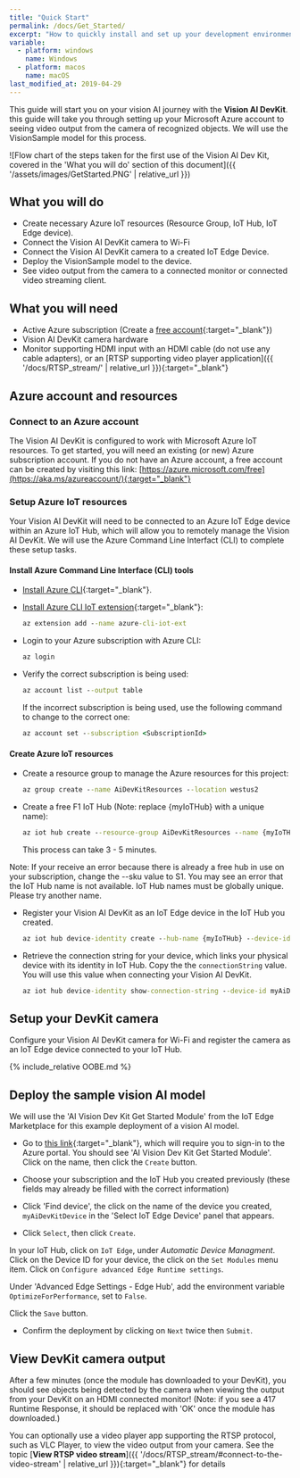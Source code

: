 ```yaml
---
title: "Quick Start"
permalink: /docs/Get_Started/
excerpt: "How to quickly install and set up your development environment to use the Vision AI DevKit."
variable:
  - platform: windows
    name: Windows
  - platform: macos
    name: macOS
last_modified_at: 2019-04-29
---
```

This guide will start you on your vision AI journey with the **Vision AI DevKit**. this guide will take you through setting up your Microsoft Azure account to seeing video output from the camera of recognized objects. We will use the VisionSample model for this process.

  ![Flow chart of the steps taken for the first use of the Vision AI Dev Kit, covered in the 'What you will do' section of this document]({{ '/assets/images/GetStarted.PNG' | relative_url }})

## What you will do

- Create necessary Azure IoT resources (Resource Group, IoT Hub, IoT Edge device).
- Connect the Vision AI DevKit camera to Wi-Fi
- Connect the Vision AI DevKit camera to a created IoT Edge Device.
- Deploy the VisionSample model to the device.
- See video output from the camera to a connected monitor or connected video streaming client.

## What you will need

- Active Azure subscription (Create a [free account](https://aka.ms/azureaccount/){:target="_blank"})
- Vision AI DevKit camera hardware
- Monitor supporting HDMI input with an HDMI cable (do not use any cable adapters), or an [RTSP supporting video player application]({{ '/docs/RTSP_stream/' | relative_url }}){:target="_blank"}

## Azure account and resources

### Connect to an Azure account

The Vision AI DevKit is configured to work with Microsoft Azure IoT resources. To get started, you will need an existing (or new) Azure subscription account. If you do not have an Azure account, a free account can be created by visiting this link: [https://azure.microsoft.com/free](https://aka.ms/azureaccount/){:target="_blank"}

### Setup Azure IoT resources

Your Vision AI DevKit will need to be connected to an Azure IoT Edge device within an Azure IoT Hub, which will allow you to remotely manage the Vision AI DevKit. We will use the Azure Command Line Interfact (CLI) to complete these setup tasks.

#### Install Azure Command Line Interface (CLI) tools

- [Install Azure CLI](https://docs.microsoft.com/en-us/cli/azure/install-azure-cli?view=azure-cli-latest){:target="_blank"}.

- [Install Azure CLI IoT extension](https://github.com/Azure/azure-iot-cli-extension){:target="_blank"}:

    ```cmd
    az extension add --name azure-cli-iot-ext
    ```

- Login to your Azure subscription with Azure CLI:

    ```cmd
    az login
    ```

- Verify the correct subscription is being used:

    ```cmd
    az account list --output table
    ```

    If the incorrect subscription is being used, use the following command to change to the correct one:

    ```cmd
    az account set --subscription <SubscriptionId>
    ```

#### Create Azure IoT resources

- Create a resource group to manage the Azure resources for this project:

    ```cmd
    az group create --name AiDevKitResources --location westus2
    ```

- Create a free F1 IoT Hub (Note: replace {myIoTHub} with a unique name):

    ```cmd
    az iot hub create --resource-group AiDevKitResources --name {myIoTHub} --sku F1
    ```

  This process can take 3 - 5 minutes.

Note: If your receive an error because there is already a free hub in use on your subscription, change the --sku value to S1. You may see an error that the IoT Hub name is not available. IoT Hub names must be globally unique. Please try another name.

- Register your Vision AI DevKit as an IoT Edge device in the IoT Hub you created.

    ```cmd
    az iot hub device-identity create --hub-name {myIoTHub} --device-id myAiDevKitDevice --edge-enabled
    ```

- Retrieve the connection string for your device, which links your physical device with its identity in IoT Hub. Copy the the `connectionString` value. You will use this value when connecting your Vision AI DevKit.

    ```cmd
    az iot hub device-identity show-connection-string --device-id myAiDevKitDevice --hub-name {myIoTHub}
    ```

## Setup your DevKit camera

Configure your Vision AI DevKit camera for Wi-Fi and register the camera as an IoT Edge device connected to your IoT Hub.

{% include_relative OOBE.md %}

## Deploy the sample vision AI model

We will use the 'AI Vision Dev Kit Get Started Module' from the IoT Edge Marketplace for this example deployment of a vision AI model.

- Go to [this link](https://ms.portal.azure.com/?microsoft_azure_marketplace_ItemHideKey=AIDevKitPreview#blade/Microsoft_Azure_Marketplace/GalleryFeaturedMenuItemBlade/selectedMenuItemId/home/searchQuery/AI%20vision%20dev%20kit/resetMenuId/){:target="_blank"}, which will require you to sign-in to the Azure portal. You should see 'AI Vision Dev Kit Get Started Module'. Click on the name, then click the `Create` button.

- Choose your subscription and the IoT Hub you created previously (these fields may already be filled with the correct information)
- Click 'Find device', the click on the name of the device you created, `myAiDevKitDevice` in the 'Select IoT Edge Device' panel that appears.
- Click `Select`, then click `Create`.

In your IoT Hub, click on `IoT Edge`, under *Automatic Device Managment*. Click on the Device ID for your device, the click on the `Set Modules` menu item. Click on `Configure advanced Edge Runtime settings`.

Under 'Advanced Edge Settings - Edge Hub', add the environment variable `OptimizeForPerformance`, set to `False`.

Click the `Save` button.

- Confirm the deployment by clicking on `Next` twice then `Submit`.

## View DevKit camera output

After a few minutes (once the module has downloaded to your DevKit), you should see objects being detected by the camera when viewing the output from your DevKit on an HDMI connected monitor! (Note: if you see a 417 Runtime Response, it should be replaced with 'OK' once the module has downloaded.)

You can optionally use a video player app supporting the RTSP protocol, such as VLC Player, to view the video output from your camera. See the topic [**View RTSP video stream**]({{ '/docs/RTSP_stream/#connect-to-the-video-stream' | relative_url }}){:target="_blank"} for details
